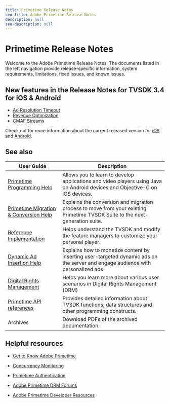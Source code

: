 ```yaml
---
title: Primetime Release Notes
seo-title: Adobe Primetime Release Notes
description: null
seo-description: null
---
```


# Primetime Release Notes

Welcome to the Adobe Primetime Release Notes. The documents listed in the left navigation provide release-specific information, system requirements, limitations, fixed issues, and known issues.

## New features in the Release Notes for TVSDK 3.4 for iOS & Android

* [Ad Resolution Timeout](../release-notes/tvsdk-34-ios.md#what-s-new-in-ios-tvsdk)
* [Revenue Optimization](../release-notes/tvsdk-34-ios.md#what-s-new-in-ios-tvsdk)
* [CMAF Streams](../release-notes/tvsdk-34-android.md#what-s-new-in-tvsdk)

Check out for more information about the current released version for [iOS](../release-notes/tvsdk-34-ios.md) and [Android](../release-notes/tvsdk-34-android.md).

## See also

| User Guide | Description |
|--- |--- |
| [Primetime Programming Help](/help/programming/home.md)  | Allows you to learn to develop applications and video players using Java on Android devices and Objective-C on iOS devices. |
| [Primetime Migration & Conversion Help](/help/migration-guides/home.md) | Explains the conversion and migration process to move from your existing Primetime TVSDK Suite to the next-generation suite.   |
| [Reference Implementation](/help/android-reference-implementation/home.md) | Helps understand the TVSDK and modify the feature managers to customize your personal player. |
| [Dynamic Ad Insertion Help](/help/dynamic-ad-insertion/home.md) | Explains how to monetize content by inserting user-targeted dynamic ads on the server and engage audience with personalized ads. |
| [Digital Rights Management](/help/digital-rights-management/home.md) | Helps you learn more about various user scenarios in Digital Rights Management (DRM) |
| [Primetime API references](/help/reference/api-references.md) | Provides detailed information about TVSDK functions, data structures and other programming constructs. |
| Archives | Download PDFs of the archived documentation. |

## Helpful resources

* [Get to Know Adobe Primetime](https://www.adobe.com/in/marketing/primetime.html)

* [Concurrency Monitoring](https://tve.helpdocsonline.com/concurrency-monitoring-introduction)

* [Primetime Authentication](https://tve.helpdocsonline.com/home)

* [Adobe Primetime DRM Forums](https://forums.adobe.com/community/adobe_access)

* [Adobe Primetime Developer Resources](https://www.adobe.com/devnet/primetime.html)

